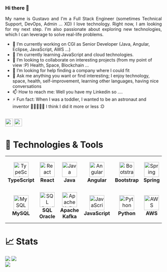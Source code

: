 ### Hi there 👋

<div align="justify">
    My name is Gustavo and I'm a Full Stack Engineer (sometimes Technical Support, DevOps, Admin ... XD) I love technology. Right now, I am looking for my next step. I'm also passionate about exploring new technologies, which I can leverage to solve real-life problems.
</div>


- 🔭 I’m currently working on CGI as Senior Developer (Java, Angular, Eclipse, JavaScript, AWS ...)
- 🌱 I’m currently learning JavaScript and cloud technologies.
- 👯 I’m looking to collaborate on interesting projects (from my point of view :P) Health, Space, Blockchain ...
- 🤔 I’m looking for help finding a company where I could fit
- 💬 Ask me anything you want or find interesting; I enjoy technology, space, health, self-improvement, learning other languages, having nice conversations
- 📫 How to reach me: Well you have my Linkedin so ....
- ⚡ Fun fact: When I was a toddler, I wanted to be an astronaut and inventor 👨‍🚀🔭🕵️‍♂️ I think I did it more or less :D



<br/><a href="https://www.linkedin.com/in/gustavovidalvicent"><img src="https://img.shields.io/badge/linkedin-%230077B5.svg?&style=for-the-badge&logo=linkedin&logoColor=white" height=25></a>
<a href="mailto:argelast@gmail.com"><img src="https://img.shields.io/badge/Gmail-D14836?style=for-the-badge&logo=gmail&logoColor=white" height=25></a>

# 🔧 Technologies & Tools

<table>
  <tr>
    <td align="center" height="108" width="108">
      <img
        src="https://cdn.jsdelivr.net/gh/devicons/devicon/icons/typescript/typescript-plain.svg"
        width="48"
        height="48"
        alt="TypeScript"
      />
      <br /><strong>TypeScript</strong>
    </td>
    <td align="center" height="108" width="108">
      <img
        src="https://cdn.jsdelivr.net/gh/devicons/devicon/icons/react/react-original.svg"
        width="48"
        height="48"
        alt="React"
      />
      <br /><strong>React</strong>
    </td>
    <td align="center" height="108" width="108">
      <img
        src="https://cdn-icons-png.flaticon.com/512/226/226777.png"
        width="48"
        height="48"
        alt="Java"
      />
      <br /><strong>Java</strong>
    </td>
    <td align="center" height="108" width="108">
      <img
        src="https://upload.wikimedia.org/wikipedia/commons/thumb/c/cf/Angular_full_color_logo.svg/2048px-Angular_full_color_logo.svg.png"
        width="48"
        height="48"
        alt="Angular"
      />
      <br /><strong>Angular</strong>
    </td>
    <td align="center" height="108" width="108">
      <img
        src="https://cdn.jsdelivr.net/gh/devicons/devicon/icons/bootstrap/bootstrap-plain.svg"
        width="48"
        height="48"
        alt="Bootstrap"
      />
      <br /><strong>Bootstrap</strong>
    </td>
    <td align="center" height="108" width="108">
      <img
        src="https://www.bridgetech.co.id/storage/2021/02/spring-logo.png"
        width="48"
        height="48"
        alt="Spring"
      />
      <br /><strong>Spring</strong>
    </td>
  </tr>
  <tr>
    <td align="center" height="108" width="108">
      <img
        src="https://cdn-icons-png.flaticon.com/512/5968/5968313.png"
        width="48"
        height="48"
        alt="MySQL"
      />
      <br /><strong>MySQL</strong>
    </td>
    <td align="center" height="108" width="108">
      <img
        src="https://upload.wikimedia.org/wikipedia/fr/thumb/6/68/Oracle_SQL_Developer_logo.svg/1200px-Oracle_SQL_Developer_logo.svg.png"
        width="48"
        height="48"
        alt="SQL Oracle"
      />
      <br /><strong>SQL Oracle</strong>
    </td>
    <td align="center" height="108" width="108">
      <img
        src="https://upload.wikimedia.org/wikipedia/commons/thumb/0/0a/Apache_kafka-icon.svg/1200px-Apache_kafka-icon.svg.png"
        width="48"
        height="48"
        alt="Apache Kafka"
      />
      <br /><strong>Apache Kafka</strong>
    </td>
    <td align="center" height="108" width="108">
      <img
        src="https://i.pinimg.com/originals/28/75/3d/28753ddf79d70042ba86564947e13bf5.png"
        width="48"
        height="48"
        alt="JavaScript"
      />
      <br /><strong>JavaScript</strong>
    </td>
       <td align="center" height="108" width="108">
      <img
        src="https://cdn.jsdelivr.net/gh/devicons/devicon/icons/python/python-original.svg"
        width="48"
        height="48"
        alt="Python"
      />
      <br /><strong>Python</strong>
    </td>
      

<td align="center" height="108" width="108">
      <img
        src="https://cdn.jsdelivr.net/gh/devicons/devicon/icons/amazonwebservices/amazonwebservices-original.svg"
        width="48"
        height="48"
        alt="AWS"
      />
      <br /><strong>AWS</strong>
    </td>
      <td align="center" height="108" width="108">
      <img
        src="https://cdn.jsdelivr.net/gh/devicons/devicon/icons/docker/docker-original.svg"
        width="48"
        height="48"
        alt="Docker"
      />
      <br /><strong>Docker</strong>
    </td>
  </tr>
</table>

# 📈 Stats

<img
  src="https://github-readme-stats.vercel.app/api?username=GustavoVV&show_icons=true&theme=react&&hide_border=true"
/>
<img
  src="https://github-readme-streak-stats.herokuapp.com/?user=GustavoVV&&theme=react&&hide_border=true"
/>
<br/>
![](https://komarev.com/ghpvc/?username=GustavoVV)
